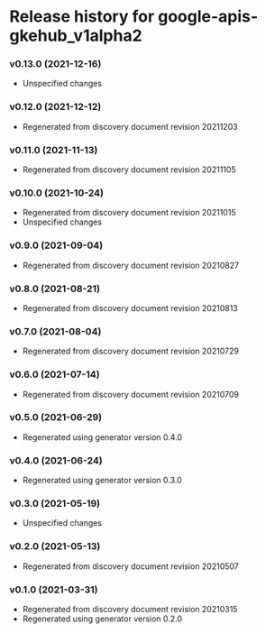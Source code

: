 # Release history for google-apis-gkehub_v1alpha2

### v0.13.0 (2021-12-16)

* Unspecified changes

### v0.12.0 (2021-12-12)

* Regenerated from discovery document revision 20211203

### v0.11.0 (2021-11-13)

* Regenerated from discovery document revision 20211105

### v0.10.0 (2021-10-24)

* Regenerated from discovery document revision 20211015
* Unspecified changes

### v0.9.0 (2021-09-04)

* Regenerated from discovery document revision 20210827

### v0.8.0 (2021-08-21)

* Regenerated from discovery document revision 20210813

### v0.7.0 (2021-08-04)

* Regenerated from discovery document revision 20210729

### v0.6.0 (2021-07-14)

* Regenerated from discovery document revision 20210709

### v0.5.0 (2021-06-29)

* Regenerated using generator version 0.4.0

### v0.4.0 (2021-06-24)

* Regenerated using generator version 0.3.0

### v0.3.0 (2021-05-19)

* Unspecified changes

### v0.2.0 (2021-05-13)

* Regenerated from discovery document revision 20210507

### v0.1.0 (2021-03-31)

* Regenerated from discovery document revision 20210315
* Regenerated using generator version 0.2.0

